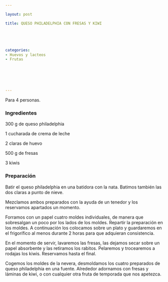 ```yaml
---

layout: post

title: QUESO PHILADELPHIA CON FRESAS Y KIWI





categories:
- Huevos y lacteos
- Frutas






---
```


Para 4 personas.

<h3>Ingredientes</h3>

300 g de queso philadelphia

1 cucharada de crema de leche

2 claras de huevo

500 g de fresas

3 kiwis

<h3>Preparación</h3>

Batir el queso philadelphia en una batidora con la nata. Batimos también las dos claras a punto de nieve.

Mezclamos ambos preparados con la ayuda de un tenedor y los reservamos apartados un momento.

Forramos con un papel cuatro moldes individuales, de manera que sobresalgan un poco por los lados de los moldes. Repartir la preparación en los moldes. A continuación los colocamos sobre un plato y guardaremos en el frigorífico al menos durante 2 horas para que adquieran consistencia.

En el momento de servir, lavaremos las fresas, las dejamos secar sobre un papel absorbente y las retiramos los rabitos. Pelaremos y trocearemos a rodajas los kiwis. Reservamos hasta el final.

Cogemos los moldes de la nevera, desmoldamos los cuatro preparados de queso philadelphia en una fuente. Alrededor adornamos con fresas y láminas de kiwi, o con cualquier otra fruta de temporada que nos apetezca.